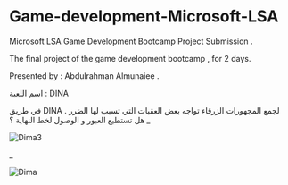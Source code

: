 # Game-development-Microsoft-LSA
Microsoft LSA Game Development Bootcamp Project Submission .

The final project of the game development bootcamp , for 2 days. 

Presented by : Abdulrahman Almunaiee . 

اسم اللعبة : DINA

في طريق DINA لجمع المجهورات الزرقاء تواجه بعض العقبات التي تسبب لها الضرر . 
هل تستطيع العبور و الوصول لخط النهاية ؟
_

![Dima3](https://github.com/Ahlamx6/Game-development-Microsoft-LSA/assets/102240641/ee574294-8243-4199-8711-02fa34ce7c94)

_

![Dima](https://github.com/Ahlamx6/Game-development-Microsoft-LSA/assets/102240641/9a6ec07b-ea9b-4789-931d-1706ea99714f)

